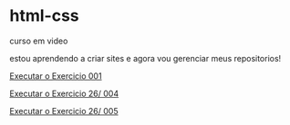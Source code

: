 # html-css
curso em video

estou aprendendo a criar sites e agora vou gerenciar meus repositorios!

<a href="https://jorgebezerranascimento.github.io/html-css/exercicios/ex001/index.html">Executar o Exercicio 001</a>

<a href="https://jorgebezerranascimento.github.io/html-css/exercicios/exe26/mq004/index.html"> Executar o Exercicio 26/ 004</a>

<a href="https://jorgebezerranascimento.github.io/html-css/exercicios/exe26/mq005/index.html">Executar o Exercicio 26/ 005</a>